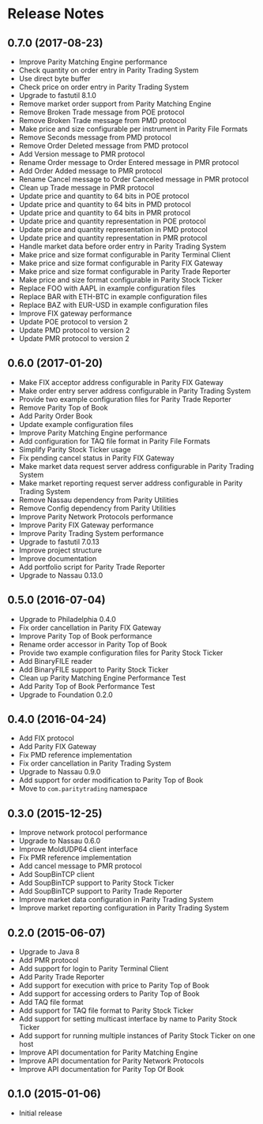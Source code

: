 # Release Notes

## 0.7.0 (2017-08-23)

- Improve Parity Matching Engine performance
- Check quantity on order entry in Parity Trading System
- Use direct byte buffer
- Check price on order entry in Parity Trading System
- Upgrade to fastutil 8.1.0
- Remove market order support from Parity Matching Engine
- Remove Broken Trade message from POE protocol
- Remove Broken Trade message from PMD protocol
- Make price and size configurable per instrument in Parity File Formats
- Remove Seconds message from PMD protocol
- Remove Order Deleted message from PMD protocol
- Add Version message to PMR protocol
- Rename Order message to Order Entered message in PMR protocol
- Add Order Added message to PMR protocol
- Rename Cancel message to Order Canceled message in PMR protocol
- Clean up Trade message in PMR protocol
- Update price and quantity to 64 bits in POE protocol
- Update price and quantity to 64 bits in PMD protocol
- Update price and quantity to 64 bits in PMR protocol
- Update price and quantity representation in POE protocol
- Update price and quantity representation in PMD protocol
- Update price and quantity representation in PMR protocol
- Handle market data before order entry in Parity Trading System
- Make price and size format configurable in Parity Terminal Client
- Make price and size format configurable in Parity FIX Gateway
- Make price and size format configurable in Parity Trade Reporter
- Make price and size format configurable in Parity Stock Ticker
- Replace FOO with AAPL in example configuration files
- Replace BAR with ETH-BTC in example configuration files
- Replace BAZ with EUR-USD in example configuration files
- Improve FIX gateway performance
- Update POE protocol to version 2
- Update PMD protocol to version 2
- Update PMR protocol to version 2

## 0.6.0 (2017-01-20)

- Make FIX acceptor address configurable in Parity FIX Gateway
- Make order entry server address configurable in Parity Trading System
- Provide two example configuration files for Parity Trade Reporter
- Remove Parity Top of Book
- Add Parity Order Book
- Update example configuration files
- Improve Parity Matching Engine performance
- Add configuration for TAQ file format in Parity File Formats
- Simplify Parity Stock Ticker usage
- Fix pending cancel status in Parity FIX Gateway
- Make market data request server address configurable in Parity Trading
  System
- Make market reporting request server address configurable in Parity Trading
  System
- Remove Nassau dependency from Parity Utilities
- Remove Config dependency from Parity Utilities
- Improve Parity Network Protocols performance
- Improve Parity FIX Gateway performance
- Improve Parity Trading System performance
- Upgrade to fastutil 7.0.13
- Improve project structure
- Improve documentation
- Add portfolio script for Parity Trade Reporter
- Upgrade to Nassau 0.13.0

## 0.5.0 (2016-07-04)

- Upgrade to Philadelphia 0.4.0
- Fix order cancellation in Parity FIX Gateway
- Improve Parity Top of Book performance
- Rename order accessor in Parity Top of Book
- Provide two example configuration files for Parity Stock Ticker
- Add BinaryFILE reader
- Add BinaryFILE support to Parity Stock Ticker
- Clean up Parity Matching Engine Performance Test
- Add Parity Top of Book Performance Test
- Upgrade to Foundation 0.2.0

## 0.4.0 (2016-04-24)

- Add FIX protocol
- Add Parity FIX Gateway
- Fix PMD reference implementation
- Fix order cancellation in Parity Trading System
- Upgrade to Nassau 0.9.0
- Add support for order modification to Parity Top of Book
- Move to `com.paritytrading` namespace

## 0.3.0 (2015-12-25)

- Improve network protocol performance
- Upgrade to Nassau 0.6.0
- Improve MoldUDP64 client interface
- Fix PMR reference implementation
- Add cancel message to PMR protocol
- Add SoupBinTCP client
- Add SoupBinTCP support to Parity Stock Ticker
- Add SoupBinTCP support to Parity Trade Reporter
- Improve market data configuration in Parity Trading System
- Improve market reporting configuration in Parity Trading System

## 0.2.0 (2015-06-07)

- Upgrade to Java 8
- Add PMR protocol
- Add support for login to Parity Terminal Client
- Add Parity Trade Reporter
- Add support for execution with price to Parity Top of Book
- Add support for accessing orders to Parity Top of Book
- Add TAQ file format
- Add support for TAQ file format to Parity Stock Ticker
- Add support for setting multicast interface by name to Parity Stock Ticker
- Add support for running multiple instances of Parity Stock Ticker on one host
- Improve API documentation for Parity Matching Engine
- Improve API documentation for Parity Network Protocols
- Improve API documentation for Parity Top Of Book

## 0.1.0 (2015-01-06)

- Initial release
